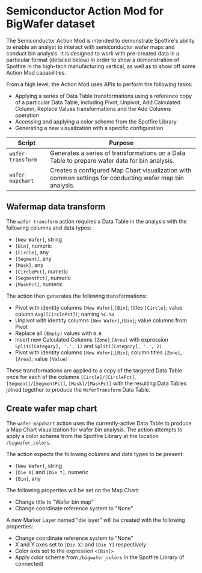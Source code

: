 # Semiconductor Action Mod for BigWafer dataset
The Semiconductor Action Mod is intended to demonstrate Spotfire's ability to enable an analyst to interact with semiconductor wafer maps and conduct bin analysis. It is designed to work with pre-created data in a particular format (detailed below) in order to show a demonstration of Spotfire in the high-tech manufacturing vertical, as well as to show off some Action Mod capabilities.

From a high level, the Action Mod uses APIs to perform the following tasks:
 - Applying a series of Data Table transformations using a reference copy of a particular Data Table, including Pivot, Unpivot, Add Calculated Column, Replace Values transformations and the Add Columns operation
 - Accessing and applying a color scheme from the Spotfire Library
 - Generating a new visualization with a specific configuration


Script|Purpose
---|---
`wafer-transform`|Generates a series of transformations on a Data Table to prepare wafer data for bin analysis.
`wafer-mapchart`|Creates a configured Map Chart visualization with common settings for conducting wafer map bin analysis.

## Wafermap data transform
The `wafer-transform` action requires a Data Table in the analysis with the following columns and data types:
 - `[New Wafer]`, string
 - `[Bin]`, numeric
 - `[Circle]`, any
 - `[Segment]`, any
 - `[Mask]`, any
 - `[CirclePct]`, numeric
 - `[SegmentPct]`, numeric
 - `[MaskPct]`, numeric

The action then generates the following transformations:
 - Pivot with identity columns `[New Wafer]`,`[Bin]`; titles `[Circle]`; value column `Avg([CirclePct])`; naming `%C.%V`
 - Unpivot with identity columns `[New Wafer]`,`[Bin]`; value columns from Pivot
 - Replace all `(Empty)` values with `0.0`
 - Insert new Calculated Columns `[Zone]`,`[Area]` with expression `Split([Category], '.', 1)` and `Split([Category], '.', 2)`
 - Pivot with identity columns `[New Wafer]`,`[Bin]`; column titles `[Zone]`,`[Area]`; value `[Value]`

 These transformations are applied to a copy of the targeted Data Table once for each of the columns `[Circle]/[CirclePct]`, `[Segment]/[SegmentPct]`, `[Mask]/[MaskPct]` with the resulting Data Tables joined together to produce the `WaferTransform` Data Table.

 ## Create wafer map chart
The `wafer-mapchart` action uses the currently-active Data Table to produce a Map Chart visualization for wafer bin analysis. The action attempts to apply a color scheme from the Spotfire Library at the location `/bigwafer_colors`.

The action expects the following columns and data types to be present:
 - `[New Wafer]`, string
 - `[Die X]` and `[Die Y]`, numeric
 - `[Bin]`, any

The following properties will be set on the Map Chart:
 - Change title to "Wafer bin map"
 - Change coordinate reference system to "None"

A new Marker Layer named "die layer" will be created with the following properties:
 - Change coordinate reference system to "None"
 - X and Y axes set to `[Die X]` and `[Die Y]` respectively
 - Color axis set to the expression `<[Bin]>`
 - Apply color scheme from `/bigwafer_colors` in the Spotfire Library (if connected)